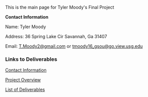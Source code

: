 This is the main page for Tyler Moody's Final Project

**Contact Information**

Name: Tyler Moody

Address: 36 Spring Lake Cir Savannah, Ga 31407

Email: T.Moody2@gmail.com or tmoody16_gsou@go.view.usg.edu




### Links to Deliverables

[Contact Information](https://tmoody02.github.io/Final-Project/Contact%20Info)

[Project Overview](https://tmoody02.github.io/Final-Project/Project%20Overview)

[List of Deliverables](https://github.com/Tmoody02/Final-Project/blob/master/List%20of%20Deliverables)
